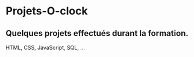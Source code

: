 # Projets-O-clock

## Quelques projets effectués durant la formation.

HTML, CSS, JavaScript, SQL, ...
